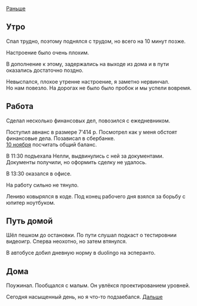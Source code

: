 [Раньше](2020.10.22.md)  
## Утро
Спал трудно, поэтому поднялся с трудом, но всего на 10 минут позже.

Настроение было очень плохим.

В дополнение к этому, задержались на выходе из дома и в пути оказались достаточно поздно.

Невыспался, плохое утренне настроение, я заметно нервинчал.  
Но нам повезло. На дорогах не было было пробок и мы успели вовремя.
## Работа
Сделал несколько финансовых дел, повозился с ежедневником.

Поступил авнанс в размере 7'414 р. Посмотрел как у меня обстоят финансовые дела. Позависал в сбербанке.  
[10 ноября](2020.11.10.md) посчитать общий баланс.

В 11:30 подъехала Нелли, выдвинулись с ней за документами.  
Документы получили, но оформить сделку не удалось.

В 13:30 оказался в офисе.

На работу сильно не тянуло.

Лениво ковырялся в коде. Под конец рабочего дня взялся за борьбу с юпитер ноутбуком.
## Путь домой
Шёл пешком до остановки. По пути слушал подкаст о тестировнии видеоигр. Сперва неохотно, но затем втянулся.

В автобусе добил дневную норму в duolingo на эсперанто.
## Дома
Поужинал. Пообщался с малым. Он увлёкся проектированием уровней.

Сегодня насыщенный день, но я что-то подзаебался.
[Дальше](2020.10.24.md)
